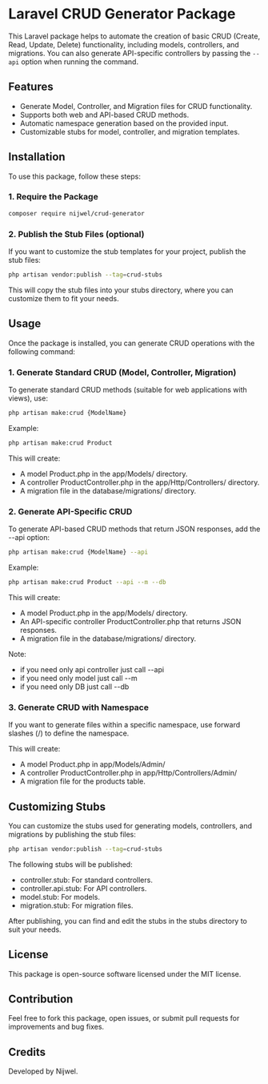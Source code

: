 # Laravel CRUD Generator Package

This Laravel package helps to automate the creation of basic CRUD (Create, Read, Update, Delete) functionality, including models, controllers, and migrations. You can also generate API-specific controllers by passing the `--api` option when running the command.

## Features

- Generate Model, Controller, and Migration files for CRUD functionality.
- Supports both web and API-based CRUD methods.
- Automatic namespace generation based on the provided input.
- Customizable stubs for model, controller, and migration templates.

## Installation

To use this package, follow these steps:

### 1. Require the Package

```bash
composer require nijwel/crud-generator
```

### 2. Publish the Stub Files (optional)
If you want to customize the stub templates for your project, publish the stub files:

```bash
php artisan vendor:publish --tag=crud-stubs
```
This will copy the stub files into your stubs directory, where you can customize them to fit your needs.

## Usage
Once the package is installed, you can generate CRUD operations with the following command:

### 1. Generate Standard CRUD (Model, Controller, Migration)
To generate standard CRUD methods (suitable for web applications with views), use:

```bash
php artisan make:crud {ModelName}
```

Example:

```bash
php artisan make:crud Product
```
This will create:
 * A model Product.php in the app/Models/ directory.
 * A controller ProductController.php in the app/Http/Controllers/ directory.
 * A migration file in the database/migrations/ directory.

### 2. Generate API-Specific CRUD
To generate API-based CRUD methods that return JSON responses, add the --api option:

```bash
php artisan make:crud {ModelName} --api
```
Example:
```bash
php artisan make:crud Product --api --m --db
```

This will create:

* A model Product.php in the app/Models/ directory.
* An API-specific controller ProductController.php that returns JSON responses.
* A migration file in the database/migrations/ directory.

Note:
 * if you need only api controller just call --api
 * if you need only model just call --m
 * if you need only DB just call --db

### 3. Generate CRUD with Namespace
If you want to generate files within a specific namespace, use forward slashes (/) to define the namespace.

This will create:

 * A model Product.php in app/Models/Admin/
 * A controller ProductController.php in app/Http/Controllers/Admin/
 * A migration file for the products table.

## Customizing Stubs
You can customize the stubs used for generating models, controllers, and migrations by publishing the stub files:

```bash
php artisan vendor:publish --tag=crud-stubs
```

The following stubs will be published:

* controller.stub: For standard controllers.
* controller.api.stub: For API controllers.
* model.stub: For models.
* migration.stub: For migration files.

After publishing, you can find and edit the stubs in the stubs directory to suit your needs.

## License
This package is open-source software licensed under the MIT license.

## Contribution
Feel free to fork this package, open issues, or submit pull requests for improvements and bug fixes.


## Credits

Developed by Nijwel.
